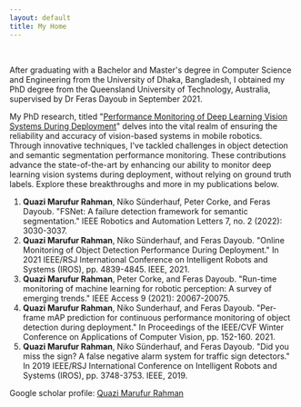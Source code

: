 ```yaml
---
layout: default
title: My Home
---
```

<br/>

After graduating with a Bachelor and Master's degree in Computer Science and Engineering from the University of Dhaka, Bangladesh, I obtained my PhD degree from the Queensland University of Technology, Australia, supervised by Dr Feras Dayoub in September 2021. 

My PhD research, titled "[Performance Monitoring of Deep Learning Vision Systems During Deployment](https://eprints.qut.edu.au/229733/1/Quazi%20Marufur_Rahman_Thesis.pdf)" delves into the vital realm of ensuring the reliability and accuracy of vision-based systems in mobile robotics. Through innovative techniques, I've tackled challenges in object detection and semantic segmentation performance monitoring. These contributions advance the state-of-the-art by enhancing our ability to monitor deep learning vision systems during deployment, without relying on ground truth labels. Explore these breakthroughs and more in my publications below.

1. **Quazi Marufur Rahman**, Niko Sünderhauf, Peter Corke, and Feras Dayoub. "FSNet: A failure detection framework for semantic segmentation." IEEE Robotics and Automation Letters 7, no. 2 (2022): 3030-3037.
2. **Quazi Marufur Rahman**, Niko Sünderhauf, and Feras Dayoub. "Online Monitoring of Object Detection Performance During Deployment." In 2021 IEEE/RSJ International Conference on Intelligent Robots and Systems (IROS), pp. 4839-4845. IEEE, 2021.
3. **Quazi Marufur Rahman**, Peter Corke, and Feras Dayoub. "Run-time monitoring of machine learning for robotic perception: A survey of emerging trends." IEEE Access 9 (2021): 20067-20075.
4. **Quazi Marufur Rahman**, Niko Sunderhauf, and Feras Dayoub. "Per-frame mAP prediction for continuous performance monitoring of object detection during deployment." In Proceedings of the IEEE/CVF Winter Conference on Applications of Computer Vision, pp. 152-160. 2021.
5. **Quazi Marufur Rahman**, Niko Sünderhauf, and Feras Dayoub. "Did you miss the sign? A false negative alarm system for traffic sign detectors." In 2019 IEEE/RSJ International Conference on Intelligent Robots and Systems (IROS), pp. 3748-3753. IEEE, 2019.

Google scholar profile: [Quazi Marufur Rahman](https://scholar.google.com.au/citations?user=72Xa_jgAAAAJ&hl=en)

